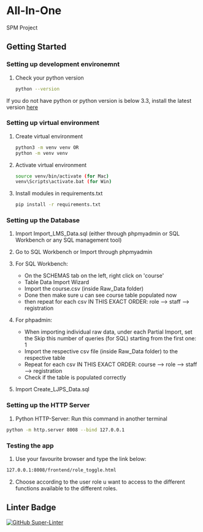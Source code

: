 # All-In-One
SPM Project


## Getting Started


### Setting up development environemnt 
1. Check your python version    
   ```sh 
   python --version
   ``` 
   
If you do not have python or python version is below 3.3, install the latest version [here](https://www.python.org/downloads/)


### Setting up virtual environment 

1. Create virtual environment     
   ```sh
   python3 -m venv venv OR
   python -m venv venv
   
2. Activate virtual environment  
   ```sh
   source venv/bin/activate (for Mac)
   venv\Scripts\activate.bat (for Win)
   
3. Install modules in requirements.txt     
   ```sh
   pip install -r requirements.txt

### Setting up the Database
1. Import Import_LMS_Data.sql (either through phpmyadmin or SQL Workbench or any SQL management tool)

2. Go to SQL Workbench or Import through phpmyadmin

3. For SQL Workbench:
    - On the SCHEMAS tab on the left, right click on 'course'
    - Table Data Import Wizard
    - Import the course.csv (inside Raw_Data folder)
    - Done then make sure u can see course table populated now
    - then repeat for each csv IN THIS EXACT ORDER: role --> staff --> registration

3. For phpadmin:
    - When importing individual raw data, under each Partial Import, set the Skip this number of queries (for SQL) starting from the first one: 1
    - Import the respective csv file (inside Raw_Data folder) to the respective table
    - Repeat for each csv IN THIS EXACT ORDER: course --> role --> staff --> registration
    - Check if the table is populated correctly

4. Import Create_LJPS_Data.sql


### Setting up the HTTP Server

   1. Python HTTP-Server: Run this command in another terminal
   ```sh
   python -m http.server 8008 --bind 127.0.0.1
   ```

### Testing the app

   1. Use your favourite browser and type the link below: 
   ```sh
   127.0.0.1:8008/frontend/role_toggle.html
   ```
   2. Choose according to the user role u want to access to the different functions available to the different roles.


## Linter Badge
[![GitHub Super-Linter](https://github.com/alimsihui/All-In-One/workflows/Lint%20Code%20Base/badge.svg)](https://github.com/marketplace/actions/super-linter)




